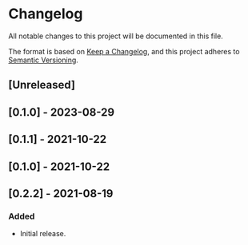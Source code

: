 # Changelog

All notable changes to this project will be documented in this file.

The format is based on [Keep a Changelog](https://keepachangelog.com/en/1.0.0/),
and this project adheres to [Semantic Versioning](https://semver.org/spec/v2.0.0.html).

## [Unreleased]

## [0.1.0] - 2023-08-29

## [0.1.1] - 2021-10-22

## [0.1.0] - 2021-10-22

## [0.2.2] - 2021-08-19

### Added

- Initial release.
